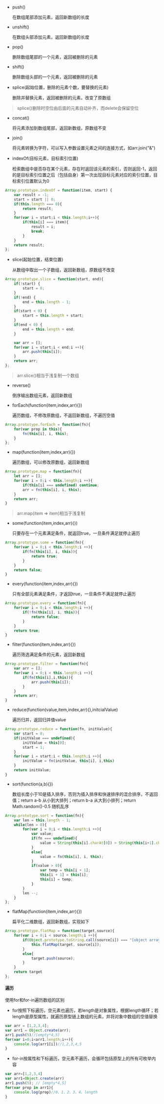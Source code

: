 - push()

    在数组尾部添加元素，返回新数组的长度

- unshift()

    在数组头部添加元素，返回新数组的长度

- pop()

    删除数组尾部的一个元素，返回被删除的元素

- shift()

    删除数组头部的一个元素，返回被删除的元素

- splice(起始位置，删除的元素个数，要替换的元素)

    删除并替换元素，返回被删除的元素，改变了原数组

> splice()删除时空位由后面的元素自动补齐，而delete会保留空位

- concat()

    将元素添加到数组尾部，返回新数组，原数组不变

- join()

    将元素转换为字符，可以写入参数设置元素之间的连接方式，如arr.join("&")

- indexOf(目标元素，目标索引位置)

    检索数组中是否存在某个元素，存在时返回该元素的索引，否则返回-1，返回的是目标索引位置之后（包括自身）第一次出现目标元素对应的索引位置，目标索引位置默认为0

```js
Array.prototype.indexOf = function(item, start) {
    var result = -1;
    start = start || 0;
    if(this.length === 0){
        return result;
    }
    for(var i = start;i < this.length;i++){
        if(this[i] === item){
            result = i;
            break;
        }
    }
    return result;
};
```

- slice(起始位置，结束位置)

    从数组中取出一个子数组，返回新数组，原数组不改变

```js
Array.prototype.slice = function(start, end){
    if(!start) {
        start = 0;
    }
    if(!end) {
        end = this.length - 1;
    }
    if(start < 0) {
        start = this.length + start;
    }
    if(end < 0) {
        end = this.length + end;
    }

    var arr = [];
    for(var i = start;i < end;i ++){
        arr.push(this[i]);
    }
    return arr;
};
```

> arr.slice()相当于浅复制一个数组

- reverse()

    倒序输出数组元素，返回新数组

- forEach(function(item,index,arr){})

    遍历数组，不修改原数组，不返回新数组，不遍历空值

```js
Array.prototype.forEach = function(fn){
    for(var prop in this){
        fn(this[i], i, this);
    }
};
```

- map(function(item,index,arr){})

    遍历数组，可以修改原数组，返回新数组

```js
Array.prototype.map = function(fn){
    let arr = [];
    for(var i = 0;i < this.length;i ++){
        if(this[i] === undefined) continue;
        arr = fn(this[i], i, this);
    }
    return arr;
}
```

> arr.map(item => item)相当于浅复制

- some(function(item,index,arr){})

    只要存在一个元素满足条件，就返回true，一旦条件满足就停止遍历

```js
Array.prototype.some = function(fn){
    for(var i = 0;i < this.length;i ++){
        if(fn(this[i], i, this)){
            return true;
        }
    }
    return false;
}
```

- every(function(item,index,arr){})

    只有全部元素满足条件，才返回true，一旦条件不满足就停止遍历

```js
Array.prototype.every = function(fn){
    for(var i = 0;i < this.length;i ++){
        if(!fn(this[i], i, this)){
            return false;
        }
    }
    return true;
}
```

- filter(function(item,index,arr){})

    遍历筛选满足条件的元素，返回新数组

```js
Array.prototype.filter = function(fn){
    var arr = [];
    for(var i = 0;i < this.length;i ++){
        if(fn(this[i],i,this)){
            arr.push(this[i]);
        }
    }
    return arr;
}
```

- reduce(function(value,item,index,arr){},initcialValue)

    遍历归并，返回归并值value

```js
Array.prototype.reduce = function(fn, initValue){
    var start = 0;
    if(initValue === undefined){
        initValue = this[0];
        start = 1;
    }
    for(var i = start;i < this.length;i ++){
        initValue = fn(initValue, this[i], i,this)
    }
    return initValue;
}
```

- sort(function(a,b){})

    数组长度小于10是插入排序，否则为插入排序和快速排序的混合排序，不返回值；return a-b  从小到大排列；return b-a  从大到小排列；return Math.random()-0.5  随机乱序

```js
Array.prototype.sort = function(fn){
    var len = this.length - 1;
    while(len > 0){
        for(var i = 0;i < this.length;i ++){
            var value;
            if(fn === undefined){
                value = String(this[i].charAt[0]) > String(this[i+1].charAt[0]) ? 1 : -1;
            }
            else{
                value = fn(this[i], i, this);
            }
            if(value > 0){
                var temp = this[i + 1];
                this[i + 1] = this[i];
                this[i] = temp;
            }
        }
        len --;
    }
};
```

- flatMap(function(item,index,arr){})

    扁平化二维数组，返回新数组，实现如下
    
```js
Array.prototype.flatMap = function(target,source){
    for(var i = 0;i < source.length;i ++){
        if(Object.prototype.toString.call(source[i]) === "[object array]"){
            this.flatMap(target, source[i]);
        }
        else{
            target.push(source);
        }
    }
    return target
};
```

#### 遍历

使用for和for-in遍历数组的区别

- for按照下标遍历，空元素也遍历，若length是对象属性，根据length循环；若length是原型属性，就遍历原型链上数组的元素，并将对象中数组的空值替换

```js
var arr = [1,2,3,4];
var arr1 = Object.create(arr);
arr1.push(5)//[empty*4,5]
for(var i=0;i<arr1.length;i++){
    console.log(arr1[i])//1,2,3,4,5
}
```

- for-in按属性和下标遍历，空元素不遍历，会循环包括原型上的所有可枚举内容

```js
var arr=[1,2,3,4]
var arr1=Object.create(arr)
arr1.push(5); // [empty*4,5]
for(var prop in arr1){
    console.log(prop)//0、1、2、3、4、length
}
```